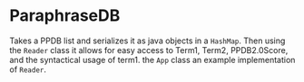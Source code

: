 # ParaphraseDB

Takes a PPDB list and serializes it as java objects in a `HashMap`. Then using the `Reader` class it allows for easy access to Term1, Term2, PPDB2.0Score, and the syntactical usage of term1. the `App` class an example implementation of `Reader`.
